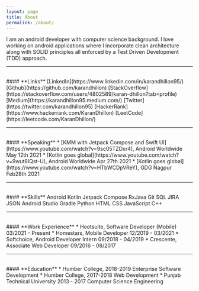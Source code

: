 ```yaml
---
layout: page
title: About
permalink: /about/
---
```


I am an android developer with computer science background. I love working on android applications where I incorporate clean architecture along with SOLID principles all enforced by a Test Driven Development (TDD) approach.

---
<br>
#### **Links**
[LinkedIn](https://www.linkedin.com/in/karandhillon95/) [Github](https://github.com/karandhillon) [StackOverflow](https://stackoverflow.com/users/4802589/karan-dhillon?tab=profile) [Medium](https://karandhillon95.medium.com/) [Twitter](https://twitter.com/karandhillon95) [HackerRank](https://www.hackerrank.com/KaranDhillon) [LeetCode](https://leetcode.com/KaranDhillon/)

---
<br>
#### **Speaking**
* [KMM with Jetpack Compose and Swift UI](https://www.youtube.com/watch?v=9sc05TZDxr4), Android Worldwide May 12th 2021
* [Kotlin goes global](https://www.youtube.com/watch?v=9wut8IQst-U), Android Worldwide Apr 27th 2021
* [Kotlin goes global](https://www.youtube.com/watch?v=HTbWCDpVReY), GDG Nagpur Feb28th 2021

---
<br>
#### **Skills**
Android Kotlin Jetpack Compose RxJava Git SQL JIRA JSON Android Studio Gradle Python HTML CSS JavaScript C++

---
<br>
#### **Work Experience**
* Hootsuite, Software Developer (Mobile) 03/2021 - Present
* Homestars, Mobile Developer 12/2019 - 03/2021
* Softchoice, Android Developer Intern 09/2018 - 04/2019
* Crescente, Associate Web Developer 09/2016 - 08/2017

---
<br>
#### **Education**
* Humber College, 2018-2019 Enterprise Software Development
* Humber College, 2017-2018 Web Development
* Punjab Technical University 2013 - 2017 Computer Science Engineering 
